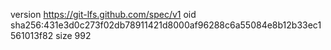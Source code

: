 version https://git-lfs.github.com/spec/v1
oid sha256:431e3d0c273f02db78911421d8000af96288c6a55084e8b12b33ec1561013f82
size 992
